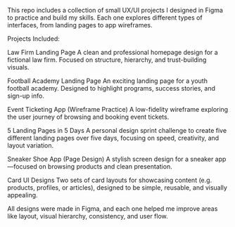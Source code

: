 This repo includes a collection of small UX/UI projects I designed in Figma to practice and build my skills. Each one explores different types of interfaces, from landing pages to app wireframes.

Projects Included:

Law Firm Landing Page
A clean and professional homepage design for a fictional law firm. Focused on structure, hierarchy, and trust-building visuals.

Football Academy Landing Page
An exciting landing page for a youth football academy. Designed to highlight programs, success stories, and sign-up info.

Event Ticketing App (Wireframe Practice)
A low-fidelity wireframe exploring the user journey of browsing and booking event tickets.

5 Landing Pages in 5 Days
A personal design sprint challenge to create five different landing pages over five days, focusing on speed, creativity, and layout variation.

Sneaker Shoe App (Page Design)
A stylish screen design for a sneaker app—focused on browsing products and clean presentation.

Card UI Designs
Two sets of card layouts for showcasing content (e.g. products, profiles, or articles), designed to be simple, reusable, and visually appealing.

All designs were made in Figma, and each one helped me improve areas like layout, visual hierarchy, consistency, and user flow.

